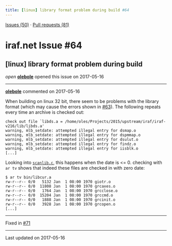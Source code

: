 ```yaml
---
title: [linux] library format problem during build #64
---
```


[Issues (50)](https://iraf-community.github.io/iraf-v216/issues) · [Pull requests (81)](https://iraf-community.github.io/iraf-v216/issues/pulls)

# iraf.net Issue #64
## [linux] library format problem during build
*open* **[olebole](https://github.com/olebole)** opened this issue on 2017-05-16

- - - -

**[olebole](https://github.com/olebole)** commented on 2017-05-16

When building on linux 32 bit, there seem to be problems with the library format (which may cause the errors shown in [#63](https://iraf-community.github.io/iraf-v216/issues/63)). The following repeats every time an archive is checked out:  
```  
check out file `libds.a = /home/oles/Projects/2015/upstream/iraf/iraf-v216/lib/libds.a'  
warning, mlb_setdate: attempted illegal entry for dsmap.o  
warning, mlb_setdate: attempted illegal entry for dspmmap.o  
warning, mlb_setdate: attempted illegal entry for dsulut.o  
warning, mlb_setdate: attempted illegal entry for findz.o  
warning, mlb_setdate: attempted illegal entry for iisblk.o  
[...]  
```  
Looking into [`scanlib.c`](https://github.com/iraf-community/iraf/blob/9590f45760a4791f3305407fb51c87f1282b32be/unix/boot/mkpkg/scanlib.c#L270), this happens when the date is <= 0. checking with `ar tv` shows that indeed these files are checked in with zero date:  
```  
$ ar tv bin/libcur.a  
rw-r--r-- 0/0   5132 Jan  1 08:00 1970 giotr.o  
rw-r--r-- 0/0  11808 Jan  1 08:00 1970 grcaxes.o  
rw-r--r-- 0/0   1764 Jan  1 08:00 1970 grcclose.o  
rw-r--r-- 0/0  15204 Jan  1 08:00 1970 grccmd.o  
rw-r--r-- 0/0   1888 Jan  1 08:00 1970 grcinit.o  
rw-r--r-- 0/0   3928 Jan  1 08:00 1970 grcopen.o  
[...]  
```

- - - -

Fixed in [#71](https://iraf-community.github.io/iraf-v216/issues/71)

- - - -

Last updated on 2017-05-16
